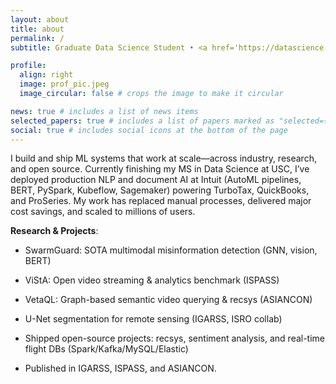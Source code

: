 ```yaml
---
layout: about
title: about
permalink: /
subtitle: Graduate Data Science Student • <a href='https://datascience.usc.edu/'>USC Viterbi School of Engineering</a>

profile:
  align: right
  image: prof_pic.jpeg
  image_circular: false # crops the image to make it circular

news: true # includes a list of news items
selected_papers: true # includes a list of papers marked as "selected={true}"
social: true # includes social icons at the bottom of the page
---
```


I build and ship ML systems that work at scale—across industry, research, and open source. Currently finishing my MS in Data Science at USC, I’ve deployed production NLP and document AI at Intuit (AutoML pipelines, BERT, PySpark, Kubeflow, Sagemaker) powering TurboTax, QuickBooks, and ProSeries. My work has replaced manual processes, delivered major cost savings, and scaled to millions of users.

**Research & Projects**:

- SwarmGuard: SOTA multimodal misinformation detection (GNN, vision, BERT)

- ViStA: Open video streaming & analytics benchmark (ISPASS)

- VetaQL: Graph-based semantic video querying & recsys (ASIANCON)

- U-Net segmentation for remote sensing (IGARSS, ISRO collab)

- Shipped open-source projects: recsys, sentiment analysis, and real-time flight DBs (Spark/Kafka/MySQL/Elastic)

- Published in IGARSS, ISPASS, and ASIANCON.